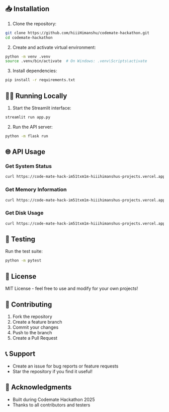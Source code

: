 ## 📥 Installation

1. Clone the repository:
```bash
git clone https://github.com/hiiiHimanshu/codemate-hackathon.git
cd codemate-hackathon
```

2. Create and activate virtual environment:
```bash
python -m venv .venv
source .venv/bin/activate  # On Windows: .venv\Scripts\activate
```

3. Install dependencies:
```bash
pip install -r requirements.txt
```

## 🏃‍♂️ Running Locally

1. Start the Streamlit interface:
```bash
streamlit run app.py
```

2. Run the API server:
```bash
python -m flask run
```

## 🌐 API Usage

### Get System Status
```bash
curl https://code-mate-hack-im51txm1m-hiiihimanshus-projects.vercel.app/api/system/status
```

### Get Memory Information
```bash
curl https://code-mate-hack-im51txm1m-hiiihimanshus-projects.vercel.app/api/system/memory
```

### Get Disk Usage
```bash
curl https://code-mate-hack-im51txm1m-hiiihimanshus-projects.vercel.app/api/system/disk
```

## 🧪 Testing

Run the test suite:
```bash
python -m pytest
```

## 📜 License

MIT License - feel free to use and modify for your own projects!

## 👥 Contributing

1. Fork the repository
2. Create a feature branch
3. Commit your changes
4. Push to the branch
5. Create a Pull Request

## 📞 Support

- Create an issue for bug reports or feature requests
- Star the repository if you find it useful!

## 🙏 Acknowledgments

- Built during Codemate Hackathon 2025
- Thanks to all contributors and testers